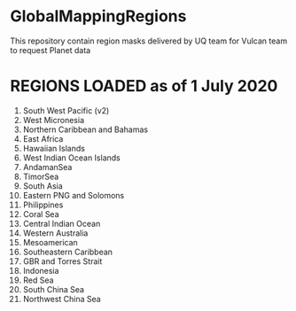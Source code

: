# GlobalMappingRegions


This repository contain region masks delivered by UQ team for Vulcan team to request Planet data



# REGIONS LOADED as of 1 July 2020
1. South West Pacific (v2)
2. West Micronesia
3. Northern Caribbean and Bahamas
4. East Africa
5. Hawaiian Islands
6. West Indian Ocean Islands
7. AndamanSea
8. TimorSea
9. South Asia
10. Eastern PNG and Solomons
11. Philippines
12. Coral Sea
13. Central Indian Ocean
14. Western Australia
15. Mesoamerican
16. Southeastern Caribbean
17. GBR and Torres Strait
18. Indonesia
19. Red Sea
20. South China Sea
21. Northwest China Sea
